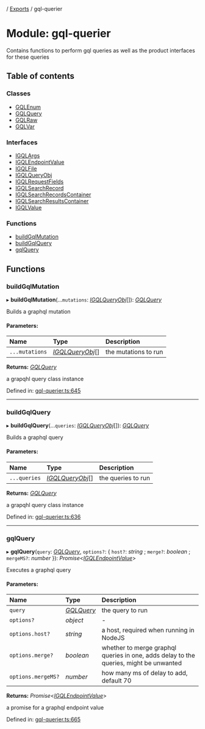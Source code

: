 [](../README.md) / [Exports](../modules.md) / gql-querier

# Module: gql-querier

Contains functions to perform gql queries as well
as the product interfaces for these queries

## Table of contents

### Classes

- [GQLEnum](../classes/gql_querier.gqlenum.md)
- [GQLQuery](../classes/gql_querier.gqlquery.md)
- [GQLRaw](../classes/gql_querier.gqlraw.md)
- [GQLVar](../classes/gql_querier.gqlvar.md)

### Interfaces

- [IGQLArgs](../interfaces/gql_querier.igqlargs.md)
- [IGQLEndpointValue](../interfaces/gql_querier.igqlendpointvalue.md)
- [IGQLFile](../interfaces/gql_querier.igqlfile.md)
- [IGQLQueryObj](../interfaces/gql_querier.igqlqueryobj.md)
- [IGQLRequestFields](../interfaces/gql_querier.igqlrequestfields.md)
- [IGQLSearchRecord](../interfaces/gql_querier.igqlsearchrecord.md)
- [IGQLSearchRecordsContainer](../interfaces/gql_querier.igqlsearchrecordscontainer.md)
- [IGQLSearchResultsContainer](../interfaces/gql_querier.igqlsearchresultscontainer.md)
- [IGQLValue](../interfaces/gql_querier.igqlvalue.md)

### Functions

- [buildGqlMutation](gql_querier.md#buildgqlmutation)
- [buildGqlQuery](gql_querier.md#buildgqlquery)
- [gqlQuery](gql_querier.md#gqlquery)

## Functions

### buildGqlMutation

▸ **buildGqlMutation**(...`mutations`: [*IGQLQueryObj*](../interfaces/gql_querier.igqlqueryobj.md)[]): [*GQLQuery*](../classes/gql_querier.gqlquery.md)

Builds a graphql mutation

#### Parameters:

Name | Type | Description |
:------ | :------ | :------ |
`...mutations` | [*IGQLQueryObj*](../interfaces/gql_querier.igqlqueryobj.md)[] | the mutations to run   |

**Returns:** [*GQLQuery*](../classes/gql_querier.gqlquery.md)

a grapqhl query class instance

Defined in: [gql-querier.ts:645](https://github.com/onzag/itemize/blob/0e9b128c/gql-querier.ts#L645)

___

### buildGqlQuery

▸ **buildGqlQuery**(...`queries`: [*IGQLQueryObj*](../interfaces/gql_querier.igqlqueryobj.md)[]): [*GQLQuery*](../classes/gql_querier.gqlquery.md)

Builds a graphql query

#### Parameters:

Name | Type | Description |
:------ | :------ | :------ |
`...queries` | [*IGQLQueryObj*](../interfaces/gql_querier.igqlqueryobj.md)[] | the queries to run   |

**Returns:** [*GQLQuery*](../classes/gql_querier.gqlquery.md)

a grapqhl query class instance

Defined in: [gql-querier.ts:636](https://github.com/onzag/itemize/blob/0e9b128c/gql-querier.ts#L636)

___

### gqlQuery

▸ **gqlQuery**(`query`: [*GQLQuery*](../classes/gql_querier.gqlquery.md), `options?`: { `host?`: *string* ; `merge?`: *boolean* ; `mergeMS?`: *number*  }): *Promise*<[*IGQLEndpointValue*](../interfaces/gql_querier.igqlendpointvalue.md)\>

Executes a graphql query

#### Parameters:

Name | Type | Description |
:------ | :------ | :------ |
`query` | [*GQLQuery*](../classes/gql_querier.gqlquery.md) | the query to run   |
`options?` | *object* | - |
`options.host?` | *string* | a host, required when running in NodeJS   |
`options.merge?` | *boolean* | whether to merge graphql queries in one, adds delay to the queries, might be unwanted   |
`options.mergeMS?` | *number* | how many ms of delay to add, default 70   |

**Returns:** *Promise*<[*IGQLEndpointValue*](../interfaces/gql_querier.igqlendpointvalue.md)\>

a promise for a graphql endpoint value

Defined in: [gql-querier.ts:665](https://github.com/onzag/itemize/blob/0e9b128c/gql-querier.ts#L665)
